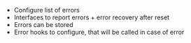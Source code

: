 - Configure list of errors
- Interfaces to report errors + error recovery after reset
- Errors can be stored
- Error hooks to configure, that will be called in case of error